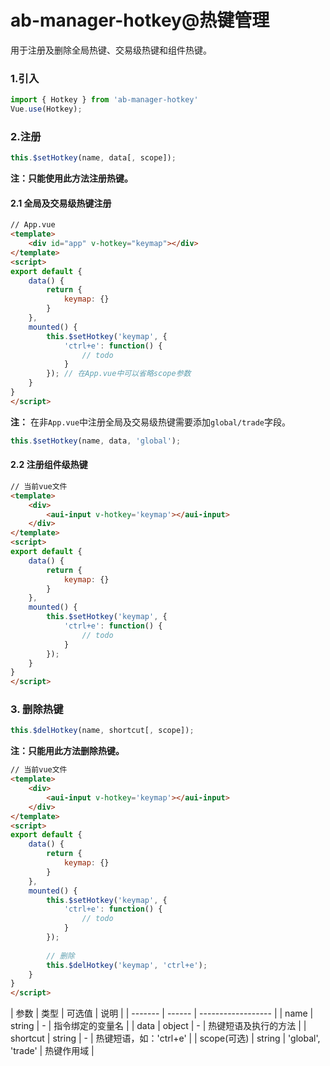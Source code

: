 # ab-manager-hotkey@热键管理

用于注册及删除全局热键、交易级热键和组件热键。

### 1.引入

```js
import { Hotkey } from 'ab-manager-hotkey'
Vue.use(Hotkey);
```

### 2.注册

```js
this.$setHotkey(name, data[, scope]);
```

**注：只能使用此方法注册热键。**

#### 2.1 全局及交易级热键注册
```html
// App.vue
<template>
    <div id="app" v-hotkey="keymap"></div>
</template>
<script>
export default {
    data() {
        return {
            keymap: {}
        }
    },
    mounted() {
        this.$setHotkey('keymap', {
            'ctrl+e': function() {
                // todo
            }
        }); // 在App.vue中可以省略scope参数
    }
}
</script>
```

**注：**
在非`App.vue`中注册全局及交易级热键需要添加`global/trade`字段。
```js
this.$setHotkey(name, data, 'global');
```

#### 2.2 注册组件级热键
```html
// 当前vue文件
<template>
    <div>
        <aui-input v-hotkey='keymap'></aui-input>
    </div>
</template>
<script>
export default {
    data() {
        return {
            keymap: {}
        }
    },
    mounted() {
        this.$setHotkey('keymap', {
            'ctrl+e': function() {
                // todo
            }
        });
    }
}
</script>
```

### 3. 删除热键

```js
this.$delHotkey(name, shortcut[, scope]);
```

**注：只能用此方法删除热键。**

```html
// 当前vue文件
<template>
    <div>
        <aui-input v-hotkey='keymap'></aui-input>
    </div>
</template>
<script>
export default {
    data() {
        return {
            keymap: {}
        }
    },
    mounted() {
        this.$setHotkey('keymap', {
            'ctrl+e': function() {
                // todo
            }
        });
        
        // 删除
        this.$delHotkey('keymap', 'ctrl+e');
    }
}
</script>
```

| 参数 | 类型 | 可选值 | 说明 |
| ------- | ------ | ------------------ |
| name | string | - | 指令绑定的变量名 |
| data | object | - | 热键短语及执行的方法 |
| shortcut | string | - | 热键短语，如：'ctrl+e' |
| scope(可选) | string | 'global', 'trade' | 热键作用域 |
